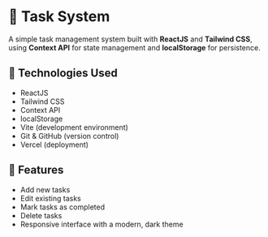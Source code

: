 # 📝 Task System

A simple task management system built with **ReactJS** and **Tailwind CSS**, using **Context API** for state management and **localStorage** for persistence.

## 🔧 Technologies Used

- ReactJS  
- Tailwind CSS  
- Context API  
- localStorage  
- Vite (development environment)  
- Git & GitHub (version control)  
- Vercel (deployment)

## 🚀 Features

- Add new tasks  
- Edit existing tasks  
- Mark tasks as completed  
- Delete tasks  
- Responsive interface with a modern, dark theme